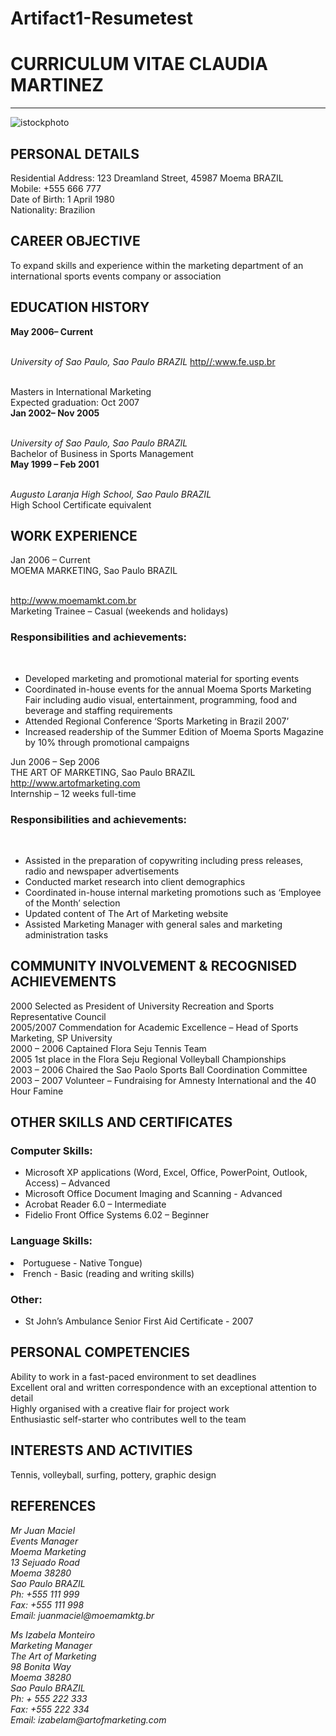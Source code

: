 # Artifact1-Resumetest
<!DOCTYPE html>
<html lang="en">
<head>
<title>Resume</title>
</head>
<body>

<h1>CURRICULUM VITAE CLAUDIA MARTINEZ</h1>
<hr />
  
![istockphoto](https://user-images.githubusercontent.com/97283176/148665196-05413808-6248-4553-901d-625b1dab57ef.png)

  
<h2>PERSONAL DETAILS</h2>

<p>
Residential Address: 123 Dreamland Street, 45987 Moema BRAZIL
<br />Mobile: +555 666 777
<br />Date of Birth: 1 April 1980
<br />Nationality: Brazilion
</p>

<h2>CAREER OBJECTIVE</h2>

<p>
To expand skills and experience within the marketing department of an 
<br />international sports events company or association

<h2>EDUCATION HISTORY</h2>
<p>

<strong>May 2006– Current</strong>

<br /><i>University of Sao Paulo, Sao Paulo BRAZIL</i>
<a href="url">http//:www.fe.usp.br</a>

<br />Masters in International Marketing
<br />Expected graduation: Oct 2007
<br />
<strong>Jan 2002– Nov 2005</strong>

<br /><i>University of Sao Paulo, Sao Paulo BRAZIL</i>
<br />Bachelor of Business in Sports Management
<br /><strong>May 1999 – Feb 2001</strong>

<br /><i>Augusto Laranja High School, Sao Paulo BRAZIL</i>
<br />High School Certificate equivalent
</p>

<h2>WORK EXPERIENCE</h2>

<p>
Jan 2006 – Current
<br />MOEMA MARKETING, Sao Paulo BRAZIL

<br /><a href="url">http://www.moemamkt.com.br<a/>
<br />Marketing Trainee – Casual (weekends and holidays)
</p>

<p>

<h3>Responsibilities and achievements:</h3>
<br />
<ul>
<li>Developed marketing and promotional material for sporting events</li>
<li>Coordinated in-house events for the annual Moema Sports Marketing Fair
including audio visual, entertainment, programming, food and beverage and 
staffing requirements</li> 
<li>Attended Regional Conference ‘Sports Marketing in Brazil 2007’</li>
<li>Increased readership of the Summer Edition of Moema Sports Magazine by 10% 
through promotional campaigns</li></ul>
</p>

<p>
Jun 2006 – Sep 2006
<br />THE ART OF MARKETING, Sao Paulo BRAZIL
<br /><a href="url">http://www.artofmarketing.com</a>
<br />Internship – 12 weeks full-time
</p>

<p>
<h3>Responsibilities and achievements:</h3>
<br />
<ul>
<li>Assisted in the preparation of copywriting including press releases, radio 
and newspaper advertisements</li>
<li>Conducted market research into client demographics</li>
<li>Coordinated in-house internal marketing promotions such as ‘Employee of 
the Month’ selection</li>
<li>Updated content of The Art of Marketing website</li>
<li>Assisted Marketing Manager with general sales and marketing administration 
tasks</li></ul>
</p>

<h2>COMMUNITY INVOLVEMENT & RECOGNISED ACHIEVEMENTS</h2>

<p>
2000            	Selected as President of University Recreation and Sports Representative Council
<br />2005/2007	        Commendation for Academic Excellence – Head of Sports Marketing, SP University
<br />2000 – 2006 		Captained Flora Seju Tennis Team 
<br />2005			1st place in the Flora Seju Regional Volleyball Championships
<br />2003 – 2006		Chaired the Sao Paolo Sports Ball Coordination Committee
<br />2003 – 2007 		Volunteer – Fundraising for Amnesty International and the 40 Hour Famine
</p>


<h2>OTHER SKILLS AND CERTIFICATES</h2>
<p>
<h3>Computer Skills:</h3>
<ul>
<li>Microsoft XP applications (Word, Excel, Office, PowerPoint, Outlook, Access) – Advanced</li>
<li>Microsoft Office Document Imaging and Scanning - Advanced</li>
<li>Acrobat Reader 6.0 – Intermediate</li>
<li>Fidelio Front Office Systems 6.02 – Beginner </li>
</ul>

<h3>Language Skills:</h3>

<li>Portuguese - Native Tongue)</li>
<li>French - Basic (reading and writing skills)</li>

<h3>Other:</h3>
<ul>
<li>St John’s Ambulance Senior First Aid Certificate - 2007</li>
</ul>
</p>

<h2>PERSONAL COMPETENCIES</h2>
<p>
Ability to work in a fast-paced environment to set deadlines
<br />Excellent oral and written correspondence with an exceptional attention to detail
<br />Highly organised with a creative flair for project work
<br />Enthusiastic self-starter who contributes well to the team
</p>

<h2>INTERESTS AND ACTIVITIES</h2>

<p>Tennis, volleyball, surfing, pottery, graphic design</p>

<h2>REFERENCES</h2>
<p>
<address>
Mr Juan Maciel<br />
Events Manager<br />
Moema Marketing<br />
13 Sejuado Road<br />
Moema 38280<br />
Sao Paulo BRAZIL<br />
Ph:   +555 111 999<br />
Fax: +555 111 998<br />
Email: juanmaciel@moemamktg.br<br />
  </address>
</p>

<p>
  <address>
Ms Izabela Monteiro<br />
Marketing Manager<br />
The Art of Marketing<br />
98 Bonita Way<br />
Moema 38280<br />
Sao Paulo BRAZIL<br />
Ph: + 555 222 333<br />
Fax: +555 222 334<br />
Email: izabelam@artofmarketing.com<br />
</address>
</p>

</body>
</html>
